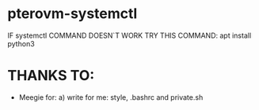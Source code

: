 # pterovm-systemctl

IF systemctl COMMAND DOESN`T WORK TRY THIS COMMAND:
apt install python3



# THANKS TO:
- Meegie for:
a) write for me: style, .bashrc and private.sh
